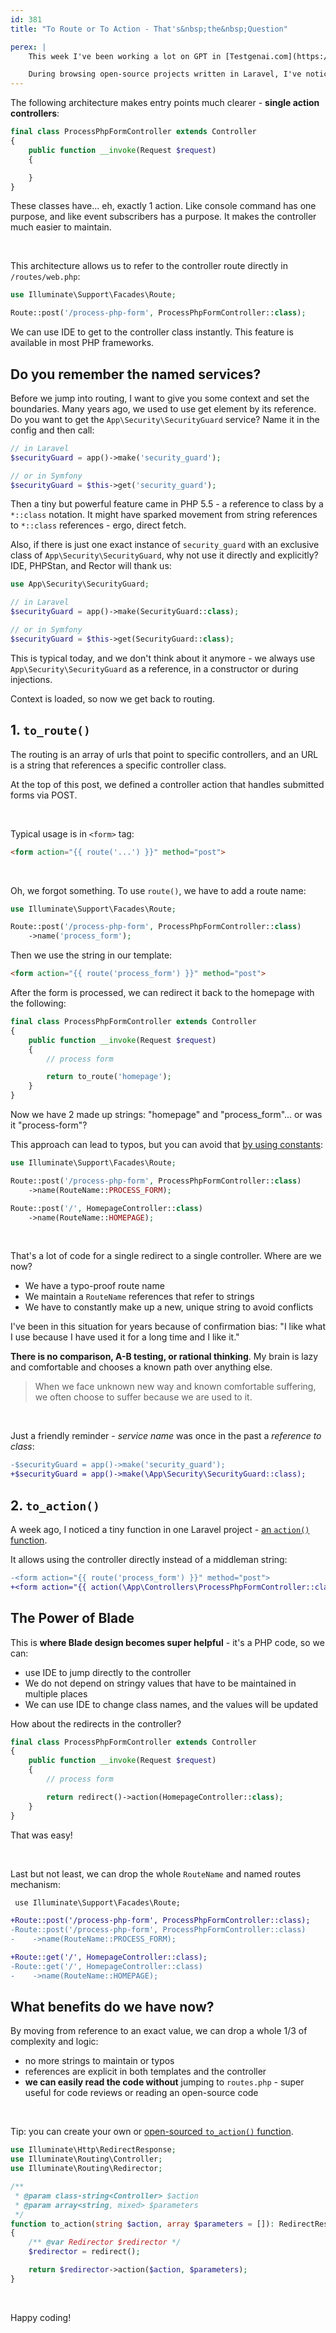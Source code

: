 ```yaml
---
id: 381
title: "To Route or To Action - That's&nbsp;the&nbsp;Question"

perex: |
    This week I've been working a lot on GPT in [Testgenai.com](https://testgenai.com/). I am learning more and more about Laravel as a side effect.

    During browsing open-source projects written in Laravel, I've noticed the syntax I have been dreaming of since I started to use invokable controllers. What was it? Can it make code cleaner or more complex? [I asked on Twitter](https://twitter.com/VotrubaT/status/1635401027171287041) and got such a variety of replies, that it deserves a blog post.
---
```


The following architecture makes entry points much clearer - **single action controllers**:

```php
final class ProcessPhpFormController extends Controller
{
    public function __invoke(Request $request)
    {

    }
}
```

These classes have... eh, exactly 1 action. Like console command has one purpose, and like event subscribers has a purpose. It makes the controller much easier to maintain.

<br>

This architecture allows us to refer to the controller route directly in `/routes/web.php`:

```php
use Illuminate\Support\Facades\Route;

Route::post('/process-php-form', ProcessPhpFormController::class);
```

We can use IDE to get to the controller class instantly. This feature is available in most PHP frameworks.


## Do you remember the named services?

Before we jump into routing, I want to give you some context and set the boundaries. Many years ago, we used to use get element by its reference. Do you want to get the `App\Security\SecurityGuard` service? Name it in the config and then call:

```php
// in Laravel
$securityGuard = app()->make('security_guard');

// or in Symfony
$securityGuard = $this->get('security_guard');
```

Then a tiny but powerful feature came in PHP 5.5 - a reference to class by a `*::class` notation. It might have sparked movement from string references to `*::class` references - ergo, direct fetch.

Also, if there is just one exact instance of `security_guard` with an exclusive class of `App\Security\SecurityGuard`, why not use it directly and explicitly? IDE, PHPStan, and Rector will thank us:

```php
use App\Security\SecurityGuard;

// in Laravel
$securityGuard = app()->make(SecurityGuard::class);

// or in Symfony
$securityGuard = $this->get(SecurityGuard::class);
```

This is typical today, and we don't think about it anymore - we always use `App\Security\SecurityGuard` as a reference, in a constructor or during injections.

Context is loaded, so now we get back to routing.

## 1. `to_route()`

The routing is an array of urls that point to specific controllers, and an URL is a string that references a specific controller class.

At the top of this post, we defined a controller action that handles submitted forms via POST.

<br>

Typical usage is in `<form>` tag:

```html
<form action="{{ route('...') }}" method="post">
```

<br>

Oh, we forgot something. To use `route()`, we have to add a route name:

```php
use Illuminate\Support\Facades\Route;

Route::post('/process-php-form', ProcessPhpFormController::class)
    ->name('process_form');
```

Then we use the string in our template:

```html
<form action="{{ route('process_form') }}" method="post">
```

After the form is processed, we can redirect it back to the homepage with the following:

```php
final class ProcessPhpFormController extends Controller
{
    public function __invoke(Request $request)
    {
        // process form

        return to_route('homepage');
    }
}
```

Now we have 2 made up strings: "homepage" and "process_form"... or was it "process-form"?

This approach can lead to typos, but you can avoid that [by using constants](/blog/2020/12/21/5-new-combos-opened-by-symfony-52-and-php-80/#2-route-names-can-be-constants):

```php
use Illuminate\Support\Facades\Route;

Route::post('/process-php-form', ProcessPhpFormController::class)
    ->name(RouteName::PROCESS_FORM);

Route::post('/', HomepageController::class)
    ->name(RouteName::HOMEPAGE);
```

<br>

That's a lot of code for a single redirect to a single controller. Where are we now?

* We have a typo-proof route name
* We maintain a `RouteName` references that refer to strings
* We have to constantly make up a new, unique string to avoid conflicts

I've been in this situation for years because of confirmation bias: "I like what I use because I have used it for a long time and I like it."

**There is no comparison, A-B testing, or rational thinking**. My brain is lazy and comfortable and chooses a known path over anything else.

<blockquote class="blockquote text-center mt-5 mb-5">
    When we face unknown new way and known comfortable suffering,
    <br>
    we often choose to suffer because we are used to it.
</blockquote>

<br>

Just a friendly reminder - *service name* was once in the past a *reference to class*:

```diff
-$securityGuard = app()->make('security_guard');
+$securityGuard = app()->make(\App\Security\SecurityGuard::class);
```

## 2. `to_action()`

A week ago, I noticed a tiny function in one Laravel project - [an `action()` function](https://laravel.com/docs/10.x/helpers#method-action).

It allows using the controller directly instead of a middleman string:

```diff
-<form action="{{ route('process_form') }}" method="post">
+<form action="{{ action(\App\Controllers\ProcessPhpFormController::class) }}" method="post">
```

## The Power of Blade

This is **where Blade design becomes super helpful** - it's a PHP code, so we can:

* use IDE to jump directly to the controller
* We do not depend on stringy values that have to be maintained in multiple places
* We can use IDE to change class names, and the values will be updated


How about the redirects in the controller?

```php
final class ProcessPhpFormController extends Controller
{
    public function __invoke(Request $request)
    {
        // process form

        return redirect()->action(HomepageController::class);
    }
}
```

That was easy!

<br>

Last but not least, we can drop the whole `RouteName` and named routes mechanism:

```diff
 use Illuminate\Support\Facades\Route;

+Route::post('/process-php-form', ProcessPhpFormController::class);
-Route::post('/process-php-form', ProcessPhpFormController::class)
-    ->name(RouteName::PROCESS_FORM);

+Route::get('/', HomepageController::class);
-Route::get('/', HomepageController::class)
-    ->name(RouteName::HOMEPAGE);
```

## What benefits do we have now?

By moving from reference to an exact value, we can drop a whole 1/3 of complexity and logic:

* no more strings to maintain or typos
* references are explicit in both templates and the controller
* **we can easily read the code without** jumping to `routes.php` - super useful for code reviews or reading an open-source code


<br>

Tip: you can create your own or [open-sourced `to_action()` function](https://github.com/TomasVotruba/lavarle/commit/4f5c52972deab718eaedebbb1d6c9f862abc0b46).

```php
use Illuminate\Http\RedirectResponse;
use Illuminate\Routing\Controller;
use Illuminate\Routing\Redirector;

/**
 * @param class-string<Controller> $action
 * @param array<string, mixed> $parameters
 */
function to_action(string $action, array $parameters = []): RedirectResponse
{
    /** @var Redirector $redirector */
    $redirector = redirect();

    return $redirector->action($action, $parameters);
}
```

<br>

Happy coding!
